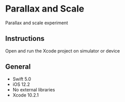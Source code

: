 # Parallax and Scale

Parallax and scale experiment

## Instructions

Open and run the Xcode project on simulator or device

## General

- Swift 5.0
- iOS 12.2
- No external libraries
- Xcode 10.2.1

